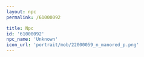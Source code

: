 ```yaml
---
layout: npc
permalink: /61000092

title: Npc
id: '61000092'
npc_name: 'Unknown'
icon_url: 'portrait/mob/22000059_n_manored_p.png'
---
```

